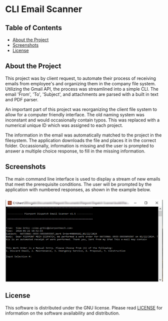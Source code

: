 
# CLI Email Scanner

## Table of Contents

* [About the Project](#About-the-Project)
* [Screenshots](#Screenshots)
* [License](#License)

## About the Project

This project was by client request, to automate their process of receiving emails from employee's and organizing them in the company file system. Utilizing the Gmail API, the process was streamlined into a simple CLI. The email 'From', 'To', 'Subject', and attachments are parsed with a built in text and PDF parser. 

An important part of this project was reorganizing the client file system to allow for a computer friendly interface. The old naming system was inconstant and would occasionally contain typos. This was replaced with a numerical unique ID which was assigned to each project.

The information in the email was automatically matched to the project in the filesystem. The application downloads the file and places it in the correct folder. Occassionally, information is missing and the user is prompted to answer a multiple choice response, to fill in the missing information.

## Screenshots

The main command line interface is used to display a stream of new emails that meet the prerequisite conditions. The user will be prompted by the application with numbered responses, as shown in the example below.


<img src="https://raw.githubusercontent.com/andrew-drogalis/CLI-Email-Scanner/main/screenshots/Email_Scanner.PNG" alt="CLI-Email-
Scanner-Screenshot" style="width: 850px; padding-top: 10px;">


## License

This software is distributed under the GNU license. Please read [LICENSE](https://github.com/andrew-drogalis/CLI-Email-Scanner/blob/main/LICENSE) for information on the software availability and distribution.
